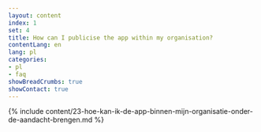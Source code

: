 ```yaml
---
layout: content
index: 1
set: 4
title: How can I publicise the app within my organisation?
contentLang: en
lang: pl
categories:
- pl
- faq
showBreadCrumbs: true
showContact: true
---
```

{% include content/23-hoe-kan-ik-de-app-binnen-mijn-organisatie-onder-de-aandacht-brengen.md %}
